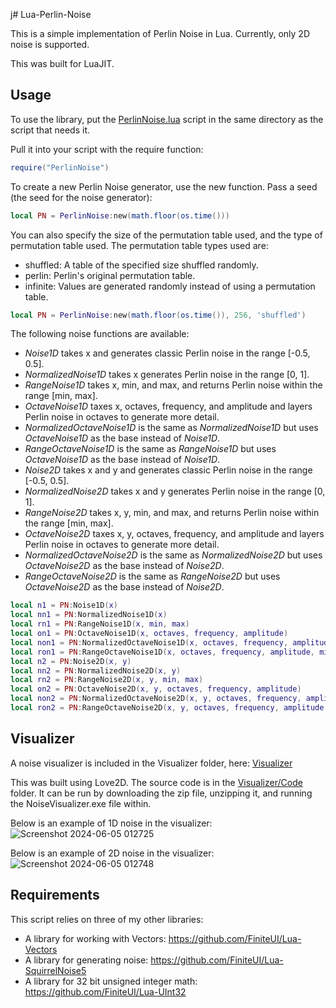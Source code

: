 j# Lua-Perlin-Noise

This is a simple implementation of Perlin Noise in Lua. Currently, only 2D noise is supported.

This was built for LuaJIT.

## Usage

To use the library, put the [PerlinNoise.lua](PerlinNoise.lua) script in the same directory as the script that needs it. 

Pull it into your script with the require function:
```lua
require("PerlinNoise")
```

To create a new Perlin Noise generator, use the new function. Pass a seed (the seed for the noise generator):
```lua
local PN = PerlinNoise:new(math.floor(os.time()))
```

You can also specify the size of the permutation table used, and the type of permutation table used.
The permutation table types used are:
- shuffled: A table of the specified size shuffled randomly.
- perlin: Perlin's original permutation table.
- infinite: Values are generated randomly instead of using a permutation table.
```lua
local PN = PerlinNoise:new(math.floor(os.time()), 256, 'shuffled')
```

The following noise functions are available:
- _Noise1D_ takes x and generates classic Perlin noise in the range [-0.5, 0.5].
- _NormalizedNoise1D_ takes x generates Perlin noise in the range [0, 1].
- _RangeNoise1D_ takes x, min, and max, and returns Perlin noise within the range [min, max].
- _OctaveNoise1D_ taxes x, octaves, frequency, and amplitude and layers Perlin noise in octaves to generate more detail.
- _NormalizedOctaveNoise1D_ is the same as _NormalizedNoise1D_ but uses _OctaveNoise1D_ as the base instead of _Noise1D_.
- _RangeOctaveNoise1D_ is the same as _RangeNoise1D_ but uses _OctaveNoise1D_ as the base instead of _Noise1D_.
- _Noise2D_ takes x and y and generates classic Perlin noise in the range [-0.5, 0.5].
- _NormalizedNoise2D_ takes x and y generates Perlin noise in the range [0, 1].
- _RangeNoise2D_ takes x, y, min, and max, and returns Perlin noise within the range [min, max].
- _OctaveNoise2D_ taxes x, y, octaves, frequency, and amplitude and layers Perlin noise in octaves to generate more detail.
- _NormalizedOctaveNoise2D_ is the same as _NormalizedNoise2D_ but uses _OctaveNoise2D_ as the base instead of _Noise2D_.
- _RangeOctaveNoise2D_ is the same as _RangeNoise2D_ but uses _OctaveNoise2D_ as the base instead of _Noise2D_.

```lua
local n1 = PN:Noise1D(x)
local nn1 = PN:NormalizedNoise1D(x)
local rn1 = PN:RangeNoise1D(x, min, max)
local on1 = PN:OctaveNoise1D(x, octaves, frequency, amplitude)
local non1 = PN:NormalizedOctaveNoise1D(x, octaves, frequency, amplitude)
local ron1 = PN:RangeOctaveNoise1D(x, octaves, frequency, amplitude, min, max)
local n2 = PN:Noise2D(x, y)
local nn2 = PN:NormalizedNoise2D(x, y)
local rn2 = PN:RangeNoise2D(x, y, min, max)
local on2 = PN:OctaveNoise2D(x, y, octaves, frequency, amplitude)
local non2 = PN:NormalizedOctaveNoise2D(x, y, octaves, frequency, amplitude)
local ron2 = PN:RangeOctaveNoise2D(x, y, octaves, frequency, amplitude, min, max)
```

## Visualizer
A noise visualizer is included in the Visualizer folder, here: [Visualizer](https://github.com/FiniteUI/Lua-Perlin-Noise/tree/main/Visualizer)

This was built using Love2D. The source code is in the [Visualizer/Code](https://github.com/FiniteUI/Lua-Perlin-Noise/tree/main/Visualizer/Code) folder. It can be run by downloading the zip file, unzipping it, and running the NoiseVisualizer.exe file within.

Below is an example of 1D noise in the visualizer:
![Screenshot 2024-06-05 012725](https://github.com/FiniteUI/Lua-Perlin-Noise/assets/33558498/ed11e802-5076-42e3-aea3-a885aa90f3ca)

Below is an example of 2D noise in the visualizer:
![Screenshot 2024-06-05 012748](https://github.com/FiniteUI/Lua-Perlin-Noise/assets/33558498/77f09743-f87b-4a3d-a47a-856d1062683f)

## Requirements
This script relies on three of my other libraries:
- A library for working with Vectors: https://github.com/FiniteUI/Lua-Vectors
- A library for generating noise: https://github.com/FiniteUI/Lua-SquirrelNoise5
- A library for 32 bit unsigned integer math: https://github.com/FiniteUI/Lua-UInt32
